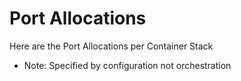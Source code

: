 # Port Allocations

Here are the Port Allocations per Container Stack




* Note: Specified by configuration not orchestration

